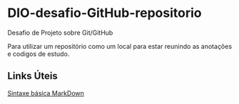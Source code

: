 # DIO-desafio-GitHub-repositorio
Desafio de Projeto sobre Git/GitHub

Para utilizar um repositório como um local para estar reunindo as anotações e codigos de estudo.

## Links Úteis
[Sintaxe básica MarkDown](https://www.markdownguide.org/basic-syntax/)
